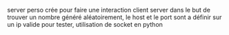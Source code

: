 server perso crée pour faire une interaction client server dans le but de trouver un nombre généré aléatoirement, le host et le port sont a définir sur un ip valide pour tester,
utilisation de socket en python 

